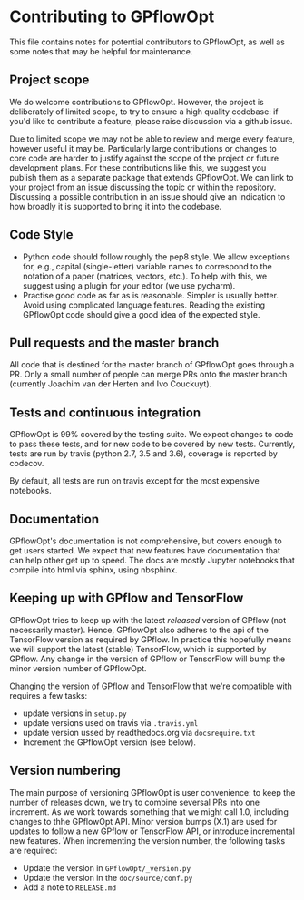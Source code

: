 # Contributing to GPflowOpt
This file contains notes for potential contributors to GPflowOpt, as well as some notes that may be helpful for maintenance.

## Project scope
We do welcome contributions to GPflowOpt. However, the project is deliberately of limited scope, to try to ensure a high quality codebase: if you'd like to contribute a feature, please raise discussion via a github issue.

Due to limited scope we may not be able to review and merge every feature, however useful it may be. Particularly large contributions or changes to core code are harder to justify against the scope of the project or future development plans. For these contributions like this, we suggest you publish them as a separate package that extends GPflowOpt. We can link to your project from an issue discussing the topic or within the repository. Discussing a possible contribution in an issue should give an indication to how broadly it is supported to bring it into the codebase.

## Code Style
 - Python code should follow roughly the pep8 style. We allow exceptions for, e.g., capital (single-letter) variable names to correspond to the notation of a paper (matrices, vectors, etc.). To help with this, we suggest using a plugin for your editor (we use pycharm). 
 - Practise good code as far as is reasonable. Simpler is usually better. Avoid using complicated language features. Reading the existing GPflowOpt code should give a good idea of the expected style.

## Pull requests and the master branch
All code that is destined for the master branch of GPflowOpt goes through a PR. Only a small number of people can merge PRs onto the master branch (currently Joachim van der Herten and Ivo Couckuyt).

## Tests and continuous integration
GPflowOpt is 99% covered by the testing suite. We expect changes to code to pass these tests, and for new code to be covered by new tests. Currently, tests are run by travis (python 2.7, 3.5 and 3.6), coverage is reported by codecov.

By default, all tests are run on travis except for the most expensive notebooks.

## Documentation
GPflowOpt's documentation is not comprehensive, but covers enough to get users started. We expect that new features have documentation that can help other get up to speed. The docs are mostly Jupyter notebooks that compile into html via sphinx, using nbsphinx.

## Keeping up with GPflow and TensorFlow

GPflowOpt tries to keep up with the latest *released* version of GPflow (not necessarily master). Hence, GPflowOpt also adheres to the api of the TensorFlow version as required by GPflow. In practice this hopefully means we will support the latest (stable) TensorFlow, which is supported by GPflow. Any change in the version of GPflow or TensorFlow will bump the minor version number of GPflowOpt.

Changing the version of GPflow and TensorFlow that we're compatible with requires a few tasks:
 - update versions in `setup.py`
 - update versions used on travis via `.travis.yml`
 - update version ussed by readthedocs.org via `docsrequire.txt`
 - Increment the GPflowOpt version (see below). 

## Version numbering
The main purpose of versioning GPflowOpt is user convenience: to keep the number of releases down, we try to combine seversal PRs into one increment. As we work towards something that we might call 1.0, including changes to thhe GPflowOpt API. Minor version bumps (X.1) are used for updates to follow a new GPflow or TensorFlow API, or introduce incremental new features.
When incrementing the version number, the following tasks are required:
 - Update the version in `GPflowOpt/_version.py`
 - Update the version in the `doc/source/conf.py`
 - Add a note to `RELEASE.md`
